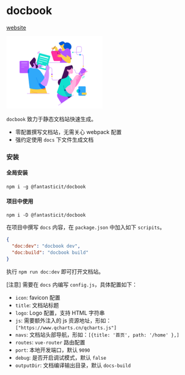 # docbook

[website](https://docbook.vercel.app/)

<img src="./assets/doc.png" width="50%">

`docbook` 致力于静态文档站快速生成。

- 零配置撰写文档站，无需关心 webpack 配置
- 强约定使用 `docs` 下文件生成文档

### 安装

#### 全局安装

```shell
npm i -g @fantasticit/docbook
```

#### 项目中使用

```shell
npm i -D @fantasticit/docbook
```

在项目中撰写 `docs` 内容，在 `package.json` 中加入如下 `scripits`。

```json
{
  "doc:dev": "docbook dev",
  "doc:build": "docbook build"
}
```

执行 `npm run doc:dev` 即可打开文档站。

[注意] 需要在 `docs` 内编写 `config.js`，具体配置如下：

- `icon`: favicon 配置
- `title`: 文档站标题
- `logo`: Logo 配置，支持 HTML 字符串
- `js`: 需要额外注入的 js 资源地址，形如：`["https://www.qcharts.cn/qcharts.js"]`
- `navs`: 文档站头部导航，形如：`[{title: '首页', path: '/home' },]`
- `routes`: `vue-router` 路由配置
- `port`: 本地开发端口，默认 `9090`
- `debug`: 是否开启调试模式，默认 `false`
- `outputDir`: 文档编译输出目录，默认 `docs-build`
